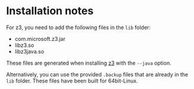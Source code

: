 # Installation notes

For z3, you need to add the following files in the `lib` folder:
* com.microsoft.z3.jar
* libz3.so
* libz3java.so

These files are generated when installing [z3](https://github.com/Z3Prover/z3) with the `--java` option.

Alternatively, you can use the provided `.backup` files that are already in the `lib` folder. These files have been built for 64bit-Linux.

